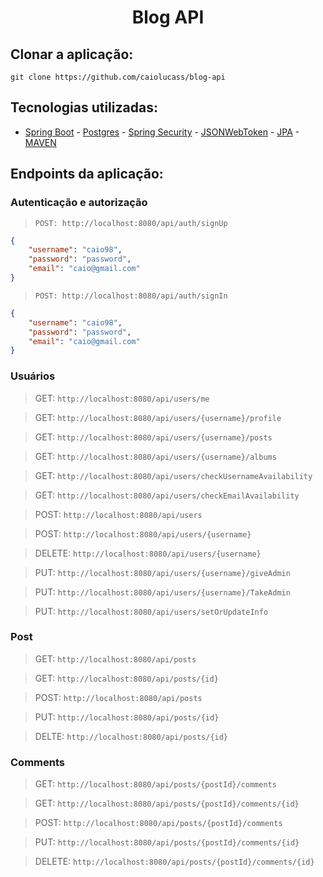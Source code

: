 <h1 align="center">Blog API</h1>

## Clonar a aplicação:

`git clone https://github.com/caiolucass/blog-api`

## Tecnologias utilizadas:

- [Spring Boot](https://spring.io/) - [Postgres](https://www.postgresql.org/) - [Spring Security](https://spring.io/projects/spring-security) - [JSONWebToken](https://jwt.io/) - [JPA](https://spring.io/projects/spring-data-jpa) - [MAVEN](https://maven.apache.org/)

## Endpoints da aplicação:

### Autenticação e autorização

> `POST: http://localhost:8080/api/auth/signUp` 

```json
{
	"username": "caio98",
	"password": "password",
	"email": "caio@gmail.com"
}

```
> `POST: http://localhost:8080/api/auth/signIn`

```json
{
	"username": "caio98",
	"password": "password",
	"email": "caio@gmail.com"
}

```
### Usuários

> GET: `http://localhost:8080/api/users/me`

> GET: `http://localhost:8080/api/users/{username}/profile`

> GET: `http://localhost:8080/api/users/{username}/posts`

> GET: `http://localhost:8080/api/users/{username}/albums`

> GET: `http://localhost:8080/api/users/checkUsernameAvailability`

> GET: `http://localhost:8080/api/users/checkEmailAvailability`

> POST: `http://localhost:8080/api/users`

> POST: `http://localhost:8080/api/users/{username}`

> DELETE: `http://localhost:8080/api/users/{username}`

> PUT: `http://localhost:8080/api/users/{username}/giveAdmin`

> PUT: `http://localhost:8080/api/users/{username}/TakeAdmin`

> PUT: `http://localhost:8080/api/users/setOrUpdateInfo`

### Post

> GET: `http://localhost:8080/api/posts`

> GET: `http://localhost:8080/api/posts/{id}`

> POST: `http://localhost:8080/api/posts`

> PUT: `http://localhost:8080/api/posts/{id}`

> DELTE: `http://localhost:8080/api/posts/{id}`

### Comments

> GET: `http://localhost:8080/api/posts/{postId}/comments`

> GET: `http://localhost:8080/api/posts/{postId}/comments/{id}`

> POST: `http://localhost:8080/api/posts/{postId}/comments`

> PUT: `http://localhost:8080/api/posts/{postId}/comments/{id}`

> DELETE: `http://localhost:8080/api/posts/{postId}/comments/{id}`
